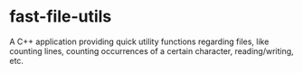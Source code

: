# fast-file-utils
A C++ application providing quick utility functions regarding files, like counting lines, counting occurrences of a certain character, reading/writing, etc.
